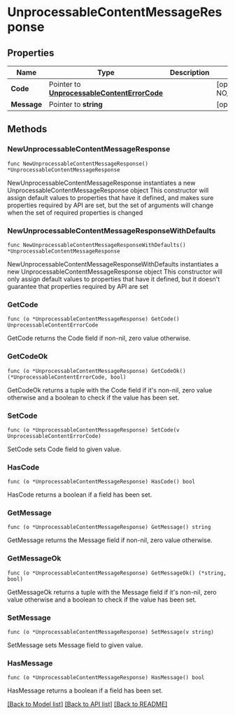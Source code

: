 # UnprocessableContentMessageResponse

## Properties

Name | Type | Description | Notes
------------ | ------------- | ------------- | -------------
**Code** | Pointer to [**UnprocessableContentErrorCode**](UnprocessableContentErrorCode.md) |  | [optional] [default to NO_THROTTLED_ERROR_CODE]
**Message** | Pointer to **string** |  | [optional] 

## Methods

### NewUnprocessableContentMessageResponse

`func NewUnprocessableContentMessageResponse() *UnprocessableContentMessageResponse`

NewUnprocessableContentMessageResponse instantiates a new UnprocessableContentMessageResponse object
This constructor will assign default values to properties that have it defined,
and makes sure properties required by API are set, but the set of arguments
will change when the set of required properties is changed

### NewUnprocessableContentMessageResponseWithDefaults

`func NewUnprocessableContentMessageResponseWithDefaults() *UnprocessableContentMessageResponse`

NewUnprocessableContentMessageResponseWithDefaults instantiates a new UnprocessableContentMessageResponse object
This constructor will only assign default values to properties that have it defined,
but it doesn't guarantee that properties required by API are set

### GetCode

`func (o *UnprocessableContentMessageResponse) GetCode() UnprocessableContentErrorCode`

GetCode returns the Code field if non-nil, zero value otherwise.

### GetCodeOk

`func (o *UnprocessableContentMessageResponse) GetCodeOk() (*UnprocessableContentErrorCode, bool)`

GetCodeOk returns a tuple with the Code field if it's non-nil, zero value otherwise
and a boolean to check if the value has been set.

### SetCode

`func (o *UnprocessableContentMessageResponse) SetCode(v UnprocessableContentErrorCode)`

SetCode sets Code field to given value.

### HasCode

`func (o *UnprocessableContentMessageResponse) HasCode() bool`

HasCode returns a boolean if a field has been set.

### GetMessage

`func (o *UnprocessableContentMessageResponse) GetMessage() string`

GetMessage returns the Message field if non-nil, zero value otherwise.

### GetMessageOk

`func (o *UnprocessableContentMessageResponse) GetMessageOk() (*string, bool)`

GetMessageOk returns a tuple with the Message field if it's non-nil, zero value otherwise
and a boolean to check if the value has been set.

### SetMessage

`func (o *UnprocessableContentMessageResponse) SetMessage(v string)`

SetMessage sets Message field to given value.

### HasMessage

`func (o *UnprocessableContentMessageResponse) HasMessage() bool`

HasMessage returns a boolean if a field has been set.


[[Back to Model list]](../README.md#documentation-for-models) [[Back to API list]](../README.md#documentation-for-api-endpoints) [[Back to README]](../README.md)



